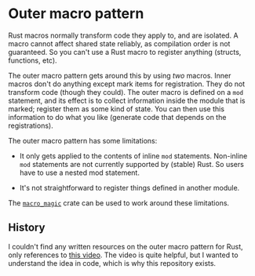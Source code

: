 # Outer macro pattern

Rust macros normally transform code they apply to, and are isolated. A macro
cannot affect shared state reliably, as compilation order is not guaranteed. So
you can't use a Rust macro to register anything (structs, functions, etc).

The outer macro pattern gets around this by using *two* macros. Inner macros
don't do anything except mark items for registration. They do not transform
code (though they could). The outer macro is defined on a `mod` statement, and
its effect is to collect information inside the module that is marked; register
them as some kind of state. You can then use this information to do what you
like (generate code that depends on the registrations).

The outer macro pattern has some limitations:

* It only gets applied to the contents of inline `mod` statements. Non-inline
  `mod` statements are not currently supported by (stable) Rust. So users have
  to use a nested mod statement.

* It's not straightforward to register things defined in another module.

The [`macro_magic`](https://docs.rs/macro_magic/latest/macro_magic/index.html)
crate can be used to work around these limitations.

## History

I couldn't find any written resources on the outer macro pattern for Rust, only
references to [this video](https://www.youtube.com/watch?v=aEWbZxNCH0A). The
video is quite helpful, but I wanted to understand the idea in code, which is
why this repository exists.